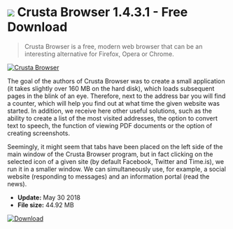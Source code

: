 # ![](https://cdn.softexe.net/static/icon/7/crusta-browser-10179.png) Crusta Browser 1.4.3.1 - Free Download

> Crusta Browser is a free, modern web browser that can be an interesting alternative for Firefox, Opera or Chrome.

[![Crusta Browser](https://gallery.dpcdn.pl/imgc/Tools/82783/g_-_420x350_1.5_-_xfbd4b3eb-af2d-42be-b614-0b55d393892d.jpg)](https://softexe.net/win/internet/browsers/crusta-browser:pRpga.html)

The goal of the authors of Crusta Browser was to create a small application (it takes slightly over 160 MB on the hard disk), which loads subsequent pages in the blink of an eye. Therefore, next to the address bar you will find a counter, which will help you find out at what time the given website was started. In addition, we receive here other useful solutions, such as the ability to create a list of the most visited addresses, the option to convert text to speech, the function of viewing PDF documents or the option of creating screenshots.
 
 Seemingly, it might seem that tabs have been placed on the left side of the main window of the Crusta Browser program, but in fact clicking on the selected icon of a given site (by default Facebook, Twitter and Time.is), we run it in a smaller window. We can simultaneously use, for example, a social website (responding to messages) and an information portal (read the news).


- **Update:** May 30 2018
- **File size:** 44.92 MB

[![Download](https://cdn.softexe.net/static/img/download.png)](https://softexe.net/win/internet/browsers/crusta-browser:pRpga.html)


